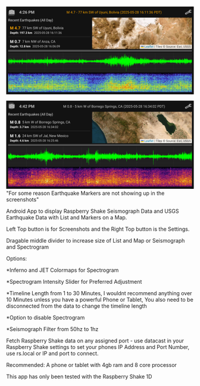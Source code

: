 ![Can't Display Image](https://github.com/SacredHills/ShakeStation/blob/main/ShakeStation_Image1.png)

![Can't Display Image](https://github.com/SacredHills/ShakeStation/blob/main/ShakeStation_Image2.png)
"For some reason Earthquake Markers are not showing up in the screenshots"


Android App to display Raspberry Shake Seismograph Data and USGS Earthquake Data with List and Markers on a Map.

Left Top button is for Screenshots and the Right Top button is the Settings. 

Dragable middle divider to increase size of List and Map or Seismograph and Spectrogram

Options:

*Inferno and JET Colormaps for Spectrogram

*Spectrogram Intensity Slider for Preferred Adjustment

*Timeline Length from 1 to 30 Minutes, I wouldnt recommend anything over 10 Minutes unless you have a powerful Phone or Tablet, You also need to be disconnected from the data to change the timeline length

*Option to disable Spectrogram

*Seismograph Filter from 50hz to 1hz

Fetch Raspberry Shake data on any assigned port - use datacast in your Raspberry Shake settings to set your phones IP Address and Port Number, use rs.local or IP and port to connect.

Recommended: A phone or tablet with 4gb ram and 8 core processor 

This app has only been tested with the Raspberry Shake 1D

